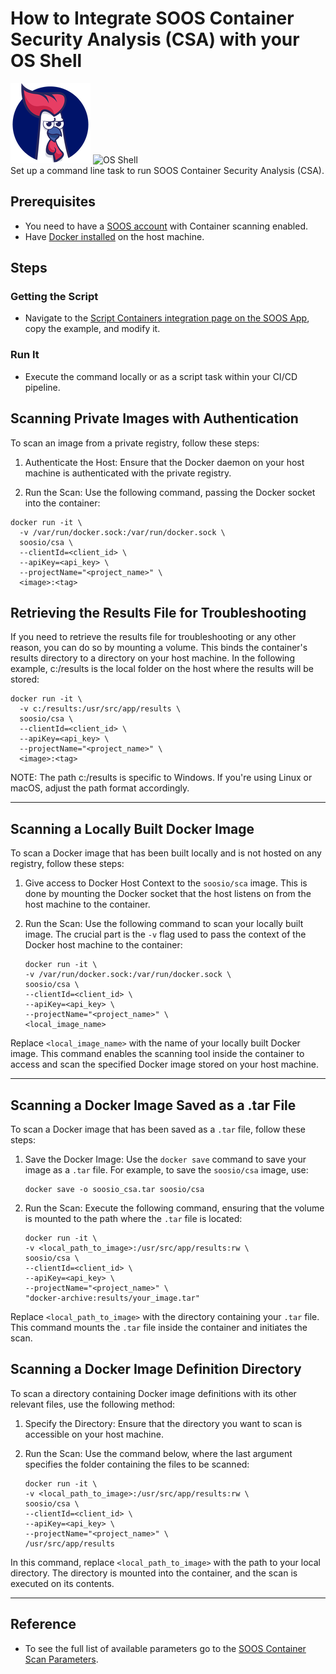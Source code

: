 # How to Integrate SOOS Container Security Analysis (CSA) with your OS Shell

<div>
<img src="../assets/img/SOOS-Icon.png" alt="SOOS" width="128" height="128">
<img src="../assets/img/shell.png" alt="OS Shell" width="128" height="128">
</div>
Set up a command line task to run SOOS Container Security Analysis (CSA).

## Prerequisites
- You need to have a [SOOS account](https://app.soos.io/register) with Container scanning enabled.
- Have [Docker installed](https://docs.docker.com/get-docker/) on the host machine.

## Steps
### **Getting the Script**
* Navigate to the [Script Containers integration page on the SOOS App](https://app.soos.io/integrate/containers?id=script), copy the example, and modify it.

### **Run It**
* Execute the command locally or as a script task within your CI/CD pipeline.

## Scanning Private Images with Authentication
To scan an image from a private registry, follow these steps:

1. Authenticate the Host: Ensure that the Docker daemon on your host machine is authenticated with the private registry.

2. Run the Scan: Use the following command, passing the Docker socket into the container:
```
docker run -it \
  -v /var/run/docker.sock:/var/run/docker.sock \
  soosio/csa \
  --clientId=<client_id> \
  --apiKey=<api_key> \
  --projectName="<project_name>" \
  <image>:<tag>
```

## Retrieving the Results File for Troubleshooting
If you need to retrieve the results file for troubleshooting or any other reason, you can do so by mounting a volume. This binds the container's results directory to a directory on your host machine.
In the following example, c:/results is the local folder on the host where the results will be stored:
```
docker run -it \
  -v c:/results:/usr/src/app/results \
  soosio/csa \
  --clientId=<client_id> \
  --apiKey=<api_key> \
  --projectName="<project_name>" \
  <image>:<tag>
```

NOTE: The path c:/results is specific to Windows. If you're using Linux or macOS, adjust the path format accordingly.

---

## Scanning a Locally Built Docker Image

To scan a Docker image that has been built locally and is not hosted on any registry, follow these steps:

1. Give access to Docker Host Context to the `soosio/sca` image. This is done by mounting the Docker socket that the host listens on from the host machine to the container.

2. Run the Scan: Use the following command to scan your locally built image. The crucial part is the `-v` flag used to pass the context of the Docker host machine to the container:
   ```
   docker run -it \
   -v /var/run/docker.sock:/var/run/docker.sock \
   soosio/csa \
   --clientId=<client_id> \
   --apiKey=<api_key> \
   --projectName="<project_name>" \
   <local_image_name>
   ```

Replace `<local_image_name>` with the name of your locally built Docker image. This command enables the scanning tool inside the container to access and scan the specified Docker image stored on your host machine.

---

## Scanning a Docker Image Saved as a .tar File

To scan a Docker image that has been saved as a `.tar` file, follow these steps:

1. Save the Docker Image: Use the `docker save` command to save your image as a `.tar` file. For example, to save the `soosio/csa` image, use:
   ```
   docker save -o soosio_csa.tar soosio/csa
   ```

2. Run the Scan: Execute the following command, ensuring that the volume is mounted to the path where the `.tar` file is located:
   ```
   docker run -it \
   -v <local_path_to_image>:/usr/src/app/results:rw \
   soosio/csa \
   --clientId=<client_id> \
   --apiKey=<api_key> \
   --projectName="<project_name>" \
   "docker-archive:results/your_image.tar"
   ```

Replace `<local_path_to_image>` with the directory containing your `.tar` file. This command mounts the `.tar` file inside the container and initiates the scan.

## Scanning a Docker Image Definition Directory

To scan a directory containing Docker image definitions with its other relevant files, use the following method:

1. Specify the Directory: Ensure that the directory you want to scan is accessible on your host machine.

2. Run the Scan: Use the command below, where the last argument specifies the folder containing the files to be scanned:
   ```
   docker run -it \
   -v <local_path_to_image>:/usr/src/app/results:rw \
   soosio/csa \
   --clientId=<client_id> \
   --apiKey=<api_key> \
   --projectName="<project_name>" \
   /usr/src/app/results
   ```

In this command, replace `<local_path_to_image>` with the path to your local directory. The directory is mounted into the container, and the scan is executed on its contents.

---

## Reference
* To see the full list of available parameters go to the [SOOS Container Scan Parameters](https://github.com/soos-io/soos-csa#parameters).
